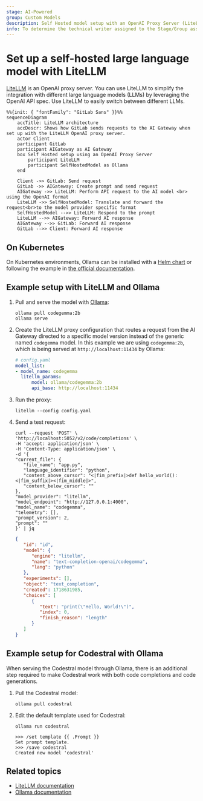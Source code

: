 ```yaml
---
stage: AI-Powered
group: Custom Models
description: Self Hosted model setup with an OpenAI Proxy Server (LiteLLM)
info: To determine the technical writer assigned to the Stage/Group associated with this page, see https://handbook.gitlab.com/handbook/product/ux/technical-writing/#assignments
---
```


# Set up a self-hosted large language model with LiteLLM

[LiteLLM](https://www.litellm.ai/) is an OpenAI proxy server. You can use LiteLLM to simplify the integration with different large language models (LLMs) by leveraging the OpenAI API spec. Use LiteLLM to easily switch between different LLMs.

```mermaid
%%{init: { "fontFamily": "GitLab Sans" }}%%
sequenceDiagram
    accTitle: LiteLLM architecture
    accDescr: Shows how GitLab sends requests to the AI Gateway when set up with the LiteLLM OpenAI proxy server.
    actor Client
    participant GitLab
    participant AIGateway as AI Gateway
    box Self Hosted setup using an OpenAI Proxy Server
        participant LiteLLM
        participant SelfHostedModel as Ollama
    end

    Client ->> GitLab: Send request
    GitLab ->> AIGateway: Create prompt and send request
    AIGateway ->> LiteLLM: Perform API request to the AI model <br> using the OpenAI format
    LiteLLM ->> SelfHostedModel: Translate and forward the request<br>to the model provider specific format
    SelfHostedModel -->> LiteLLM: Respond to the prompt
    LiteLLM -->> AIGateway: Forward AI response
    AIGateway -->> GitLab: Forward AI response
    GitLab -->> Client: Forward AI response
```

## On Kubernetes

On Kubernetes environments, Ollama can be installed with a [Helm chart](https://github.com/otwld/ollama-helm)
or following the example in [the official documentation](https://github.com/ollama/ollama/tree/main/examples/kubernetes).

## Example setup with LiteLLM and Ollama

1. Pull and serve the model with [Ollama](https://www.ollama.com/):

   ```shell
   ollama pull codegemma:2b
   ollama serve
   ```

1. Create the LiteLLM proxy configuration that routes a request from the AI Gateway directed to a specific model version instead of the generic named `codegemma` model. In this example we are using `codegemma:2b`, which is being served at `http://localhost:11434` by Ollama:

   ```yaml
   # config.yaml
   model_list:
   - model_name: codegemma
     litellm_params:
         model: ollama/codegemma:2b
         api_base: http://localhost:11434
   ```

1. Run the proxy:

   ```shell
   litellm --config config.yaml
   ```

1. Send a test request:

   ```shell
   curl --request 'POST' \
   'http://localhost:5052/v2/code/completions' \
   -H 'accept: application/json' \
   -H 'Content-Type: application/json' \
   -d '{
   "current_file": {
      "file_name": "app.py",
      "language_identifier": "python",
      "content_above_cursor": "<|fim_prefix|>def hello_world():<|fim_suffix|><|fim_middle|>",
      "content_below_cursor": ""
   },
   "model_provider": "litellm",
   "model_endpoint": "http://127.0.0.1:4000",
   "model_name": "codegemma",
   "telemetry": [],
   "prompt_version": 2,
   "prompt": ""
   }' | jq
   ```

   ```json
   {
      "id": "id",
      "model": {
         "engine": "litellm",
         "name": "text-completion-openai/codegemma",
         "lang": "python"
      },
      "experiments": [],
      "object": "text_completion",
      "created": 1718631985,
      "choices": [
         {
            "text": "print(\"Hello, World!\")",
            "index": 0,
            "finish_reason": "length"
         }
      ]
   }
   ```

## Example setup for Codestral with Ollama

When serving the Codestral model through Ollama, there is an additional step required to make Codestral work with both code completions and code generations.

1. Pull the Codestral model:

   ```shell
   ollama pull codestral
   ```

1. Edit the default template used for Codestral:

   ```shell
   ollama run codestral
   ```

   ```shell
   >>> /set template {{ .Prompt }}
   Set prompt template.
   >>> /save codestral
   Created new model 'codestral'
   ```

## Related topics

- [LiteLLM documentation](https://docs.litellm.ai/docs/providers/openai_compatible)
- [Ollama documentation](https://docs.litellm.ai/docs/providers/ollama)
